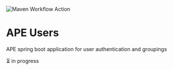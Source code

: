 ![Maven Workflow Action](https://github.com/Ma-Vin/de.ma_vin.ape.users/actions/workflows/maven.yml/badge.svg)

# APE Users
APE spring boot application for user authentication and groupings

:hourglass_flowing_sand: in progress